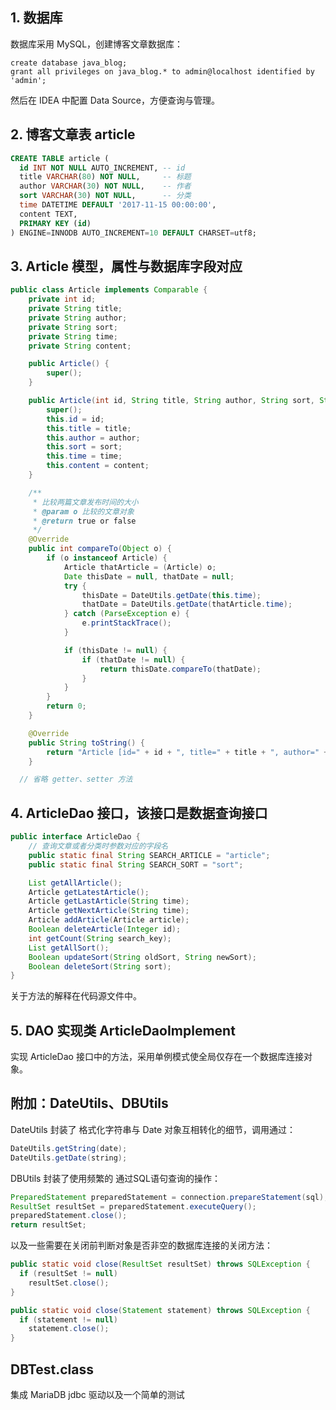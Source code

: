 ## 1. 数据库

数据库采用 MySQL，创建博客文章数据库：

```
create database java_blog;
grant all privileges on java_blog.* to admin@localhost identified by 'admin';
```

然后在 IDEA 中配置 Data Source，方便查询与管理。

## 2. 博客文章表 article

```sql
CREATE TABLE article (
  id INT NOT NULL AUTO_INCREMENT, -- id
  title VARCHAR(80) NOT NULL,     -- 标题
  author VARCHAR(30) NOT NULL,    -- 作者
  sort VARCHAR(30) NOT NULL,      -- 分类
  time DATETIME DEFAULT '2017-11-15 00:00:00',
  content TEXT,
  PRIMARY KEY (id)
) ENGINE=INNODB AUTO_INCREMENT=10 DEFAULT CHARSET=utf8;
```

## 3. Article 模型，属性与数据库字段对应

```java
public class Article implements Comparable {
	private int id;
	private String title;
	private String author;
	private String sort;
	private String time;
	private String content;

	public Article() {
		super();
	}

	public Article(int id, String title, String author, String sort, String time, String content) {
		super();
		this.id = id;
		this.title = title;
		this.author = author;
		this.sort = sort;
		this.time = time;
		this.content = content;
	}

	/**
	 * 比较两篇文章发布时间的大小
	 * @param o 比较的文章对象
	 * @return true or false
	 */
	@Override
	public int compareTo(Object o) {
		if (o instanceof Article) {
			Article thatArticle = (Article) o;
			Date thisDate = null, thatDate = null;
			try {
				thisDate = DateUtils.getDate(this.time);
				thatDate = DateUtils.getDate(thatArticle.time);
			} catch (ParseException e) {
				e.printStackTrace();
			}

			if (thisDate != null) {
				if (thatDate != null) {
					return thisDate.compareTo(thatDate);
				}
			}
		}
		return 0;
	}

	@Override
	public String toString() {
		return "Article [id=" + id + ", title=" + title + ", author=" + author + ", sort=" + sort + ", time=" + time + ", content=" + content + "]";
	}

  // 省略 getter、setter 方法
```

## 4. ArticleDao 接口，该接口是数据查询接口

```java
public interface ArticleDao {
	// 查询文章或者分类时参数对应的字段名
	public static final String SEARCH_ARTICLE = "article";
	public static final String SEARCH_SORT = "sort";

	List getAllArticle();
	Article getLatestArticle();
	Article getLastArticle(String time);
	Article getNextArticle(String time);
	Article addArticle(Article article);
	Boolean deleteArticle(Integer id);
	int getCount(String search_key);
	List getAllSort();
	Boolean updateSort(String oldSort, String newSort);
	Boolean deleteSort(String sort);
}
```

关于方法的解释在代码源文件中。

## 5. DAO 实现类 ArticleDaoImplement

实现 ArticleDao 接口中的方法，采用单例模式使全局仅存在一个数据库连接对象。

## 附加：DateUtils、DBUtils

DateUtils 封装了 格式化字符串与 Date 对象互相转化的细节，调用通过：

```java
DateUtils.getString(date);
DateUtils.getDate(string);
```

DBUtils 封装了使用频繁的 通过SQL语句查询的操作：

```java
PreparedStatement preparedStatement = connection.prepareStatement(sql);
ResultSet resultSet = preparedStatement.executeQuery();
preparedStatement.close();
return resultSet;
```

以及一些需要在关闭前判断对象是否非空的数据库连接的关闭方法：

```java
public static void close(ResultSet resultSet) throws SQLException {
  if (resultSet != null)
    resultSet.close();
}

public static void close(Statement statement) throws SQLException {
  if (statement != null)
    statement.close();
}
```

## DBTest.class

集成 MariaDB jdbc 驱动以及一个简单的测试